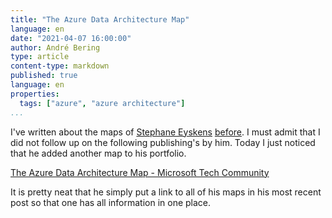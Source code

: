 ```yaml
---
title: "The Azure Data Architecture Map"
language: en
date: "2021-04-07 16:00:00"
author: André Bering
type: article
content-type: markdown
published: true
language: en
properties:
  tags: ["azure", "azure architecture"]
...
```

I've written about the maps of [Stephane Eyskens](https://twitter.com/stephaneeyskens) [before](/posts/2019-08-06-azure-infrastructure-architect-map/). I must admit that I did not follow up on the following publishing's by him. Today I just noticed that he added another map to his portfolio.

[The Azure Data Architecture Map - Microsoft Tech Community](https://techcommunity.microsoft.com/t5/azure-developer-community-blog/the-azure-data-architecture-map/ba-p/2251943)

It is pretty neat that he simply put a link to all of his maps in his most recent post so that one has all information in one place.